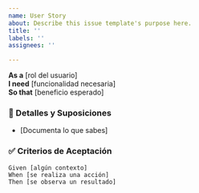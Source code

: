 ```yaml
---
name: User Story
about: Describe this issue template's purpose here.
title: ''
labels: ''
assignees: ''

---
```


**As a** [rol del usuario]  
**I need** [funcionalidad necesaria]  
**So that** [beneficio esperado]  

### 📄 Detalles y Suposiciones  
- [Documenta lo que sabes]  

### ✅ Criterios de Aceptación  
```gherkin
Given [algún contexto]
When [se realiza una acción]
Then [se observa un resultado]
